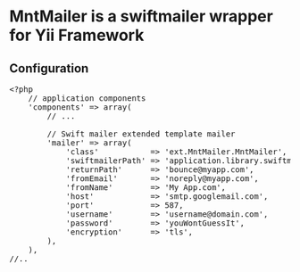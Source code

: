 MntMailer is a swiftmailer wrapper for Yii Framework
====================================================

Configuration
-------------

<pre>
&lt;?php
    // application components
    'components' => array(
        // ...

        // Swift mailer extended template mailer
        'mailer' => array(
            'class'           => 'ext.MntMailer.MntMailer',
            'swiftmailerPath' => 'application.library.swiftmailer',
            'returnPath'      => 'bounce@myapp.com',
            'fromEmail'       => 'noreply@myapp.com',
            'fromName'        => 'My App.com',
            'host'            => 'smtp.googlemail.com',
            'port'            => 587,
            'username'        => 'username@domain.com',
            'password'        => 'youWontGuessIt',
            'encryption'      => 'tls',
        ),
    ),
//..
</pre>
